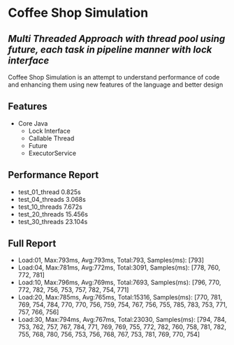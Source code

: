 # Coffee Shop Simulation
## _Multi Threaded Approach with thread pool using future, each task in pipeline manner with lock interface_

Coffee Shop Simulation is an attempt to understand performance of code and enhancing them using new features of the language and better design

## Features
- Core Java
	- Lock Interface
	- Callable Thread
	- Future
	- ExecutorService


## Performance Report
- test_01_thread 0.825s
- test_04_threads 3.068s
- test_10_threads 7.672s
- test_20_threads 15.456s
- test_30_threads 23.104s


## Full Report
- Load:01, Max:793ms, Avg:793ms, Total:793, Samples(ms): [793]
- Load:04, Max:781ms, Avg:772ms, Total:3091, Samples(ms): [778, 760, 772, 781]
- Load:10, Max:796ms, Avg:769ms, Total:7693, Samples(ms): [796, 770, 772, 782, 756, 753, 757, 782, 754, 771]
- Load:20, Max:785ms, Avg:765ms, Total:15316, Samples(ms): [770, 781, 769, 754, 784, 770, 770, 756, 759, 754, 767, 756, 755, 785, 783, 753, 771, 757, 766, 756]
- Load:30, Max:794ms, Avg:767ms, Total:23030, Samples(ms): [794, 784, 753, 762, 757, 767, 784, 771, 769, 769, 755, 772, 782, 760, 758, 781, 782, 755, 768, 780, 756, 753, 756, 768, 767, 753, 781, 769, 770, 754]


